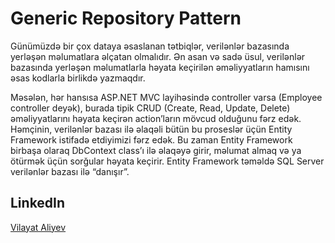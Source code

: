 # Generic Repository Pattern

Günümüzdə bir çox dataya əsaslanan tətbiqlər, verilənlər bazasında yerləşən məlumatlara əlçatan olmalıdır. Ən asan və sadə üsul, verilənlər bazasında yerləşən məlumatlarla həyata keçirilən əməliyyatların hamısını əsas kodlarla birlikdə yazmaqdır.

Məsələn, hər hansısa ASP.NET MVC layihəsində controller varsa (Employee controller deyək), burada tipik CRUD (Create, Read, Update, Delete) əməliyyatlarını həyata keçirən action’ların mövcud olduğunu fərz edək. Həmçinin, verilənlər bazası ilə əlaqəli bütün bu proseslər üçün Entity Framework istifadə etdiyimizi fərz edək. Bu zaman Entity Framework birbaşa olaraq DbContext class’ı ilə əlaqəyə girir, məlumat almaq və ya ötürmək üçün sorğular həyata keçirir. Entity Framework təməldə SQL Server verilənlər bazası ilə “danışır”.

## LinkedIn

[Vilayat Aliyev](https://www.linkedin.com/in/vilayataliyev/)









